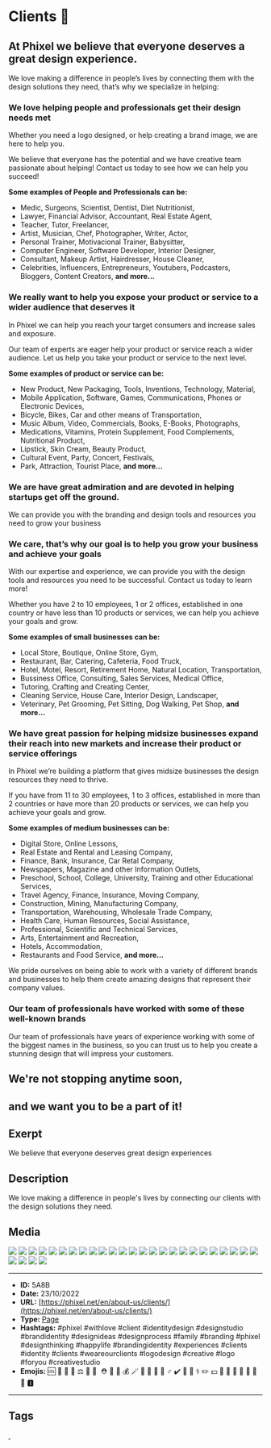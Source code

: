 # Clients 🤝
## At Phixel we believe that everyone deserves a great design experience.

We love making a difference in people’s lives by connecting them with the design solutions they need, that’s why we specialize in helping:

### We love helping people and professionals get their design needs met

Whether you need a logo designed, or help creating a brand image, we are here to help you.

We believe that everyone has the potential and we have creative team passionate about helping! Contact us today to see how we can help you succeed!

**Some examples of People and Professionals can be:**

- Medic, Surgeons, Scientist, Dentist, Diet Nutritionist,
- Lawyer, Financial Advisor, Accountant, Real Estate Agent,
- Teacher, Tutor, Freelancer,
- Artist, Musician, Chef, Photographer, Writer, Actor,
- Personal Trainer, Motivacional Trainer, Babysitter,
- Computer Engineer, Software Developer, Interior Designer,
- Consultant, Makeup Artist, Hairdresser, House Cleaner,
- Celebrities, Influencers, Entrepreneurs, Youtubers, Podcasters, Bloggers, Content Creators,
**and more…**

### We really want to help you expose your product or service to a wider audience that deserves it

In Phixel we can help you reach your target consumers and increase sales and exposure.

Our team of experts are eager help your product or service reach a wider audience. Let us help you take your product or service to the next level.

**Some examples of product or service can be:**

- New Product, New Packaging, Tools, Inventions, Technology, Material,
- Mobile Application, Software, Games, Communications, Phones or Electronic Devices,
- Bicycle, Bikes, Car and other means of Transportation,
- Music Album, Video, Commercials, Books, E-Books, Photographs,
- Medications, Vitamins, Protein Supplement, Food Complements, Nutritional Product,
- Lipstick, Skin Cream, Beauty Product,
- Cultural Event, Party, Concert, Festivals,
- Park, Attraction, Tourist Place,
**and more…**

### We are have great admiration and are devoted in helping startups get off the ground.

We can provide you with the branding and design tools and resources you need to grow your business

### We care, that’s why our goal is to help you grow your business and achieve your goals

With our expertise and experience, we can provide you with the design tools and resources you need to be successful. Contact us today to learn more!

Whether you have 2 to 10 employees, 1 or 2 offices, established in one country or have less than 10 products or services, we can help you achieve your goals and grow.

**Some examples of small businesses can be:**

- Local Store, Boutique, Online Store, Gym,
- Restaurant, Bar, Catering, Cafeteria, Food Truck,
- Hotel, Motel, Resort, Retirement Home, Natural Location, Transportation,
- Bussiness Office, Consulting, Sales Services, Medical Office,
- Tutoring, Crafting and Creating Center,
- Cleaning Service, House Care, Interior Design, Landscaper,
- Veterinary, Pet Grooming, Pet Sitting, Dog Walking, Pet Shop,
**and more…**

### We have great passion for helping midsize businesses expand their reach into new markets and increase their product or service offerings

In Phixel we’re building a platform that gives midsize businesses the design resources they need to thrive.

If you have from 11 to 30 employees, 1 to 3 offices, established in more than 2 countries or have more than 20 products or services, we can help you achieve your goals and grow.

**Some examples of medium businesses can be:**

- Digital Store, Online Lessons,
- Real Estate and Rental and Leasing Company,
- Finance, Bank, Insurance, Car Retal Company,
- Newspapers, Magazine and other Information Outlets,
- Preschool, School, College, University, Training and other Educational Services,
- Travel Agency, Finance, Insurance, Moving Company,
- Construction, Mining, Manufacturing Company,
- Transportation, Warehousing, Wholesale Trade Company,
- Health Care, Human Resources, Social Assistance,
- Professional, Scientific and Technical Services,
- Arts, Entertainment and Recreation,
- Hotels, Accommodation,
- Restaurants and Food Service,
**and more…**

We pride ourselves on being able to work with a variety of different brands and businesses to help them create amazing designs that represent their company values.

### Our team of professionals have worked with some of these well-known brands

Our team of professionals have years of experience working with some of the biggest names in the business, so you can trust us to help you create a stunning design that will impress your customers.

## We're not stopping anytime soon,
and we want you to be a part of it!
------------
## Exerpt
We believe that everyone deserves great design experiences
## Description
We love making a difference in people's lives by connecting our clients with the design solutions they need.
## Media
<img src="media/8c598419/clients.jpg">
<img src="media/1360176e/logo-alpina.png">
<img src="media/e6bece89/logo-argos.png">
<img src="media/2292c83a/logo-bancoldex.png">
<img src="media/dbefaf19/logo-bancolombia.png">
<img src="media/8c8b80cd/logo-bavaria.png">
<img src="media/e5c57a92/logo-berlinas.png">
<img src="media/70b32a8b/logo-caf.png">
<img src="media/c2f6c658/logo-camara-de-comercio-bogota.png">
<img src="media/911e4d17/logo-citroen.png">
<img src="media/8f1af804/logo-creamhelado.png">
<img src="media/86212a9b/logo-davivienda.png">
<img src="media/b97fe9d9/logo-delipavo.png">
<img src="media/c9bf0180/logo-dove.png">
<img src="media/ebd34fad/logo-drummond.png">
<img src="media/0048326e/logo-ecopetrol.png">
<img src="media/1afcef6f/logo-huggies.png">
<img src="media/55f91758/logo-hyundai.png">
<img src="media/097bb643/logo-isa.png">
<img src="media/16e6be50/logo-lafayette.png">
<img src="media/b3090de9/logo-movistar.png">
<img src="media/5e41435a/logo-nestle.png">
<img src="media/c7e6d27b/logo-renault.png">
<img src="media/066309fe/logo-seguros-bolivar.png">
<img src="media/06b475ed/logo-soho.png">
<img src="media/56f5e547/logo-telefonica.png">
<img src="media/25d2f522/logo-tigo.png">
<img src="media/ca230824/logo-une.png">
<img src="media/db0db306/logo-xbox.png">

------------
- **ID:** 5A8B
- **Date:** 23/10/2022
- **URL:** [https://phixel.net/en/about-us/clients/](https://phixel.net/en/about-us/clients/)
- **Type:** [Page](#page)
- **Hashtags:** #phixel #withlove #client #identitydesign #designstudio #brandidentity #designideas #designprocess #family #branding #phixel #designthinking #happylife #brandingidentity #experiences #clients #identity #clients #weareourclients #logodesign #creative #logo #foryou #creativestudio
- **Emojis:** 🆒 🔬 👨 🏻 ⚖️ 🏫 👧 ️️ ⛑️ 🏾 🚒 💰 🪄 🧑 ‍✈ 🚀 🧔 ‍♂ ✔️ 🎨 👩 ⚕️ ✏️ 💵 🤝 💼 💊 🤵 🌾 🍳 🎉 🅸

------------
## Tags
[ ](# )
